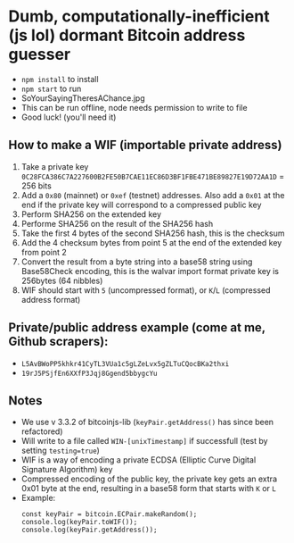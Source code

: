 # Dumb, computationally-inefficient (js lol) dormant Bitcoin address guesser
  * `npm install` to install
  * `npm start` to run
  * SoYourSayingTheresAChance.jpg
  * This can be run offline, node needs permission to write to file
  * Good luck! (you'll need it)

## How to make a WIF (importable private address)
  1. Take a private key `0C28FCA386C7A227600B2FE50B7CAE11EC86D3BF1FBE471BE89827E19D72AA1D` = 256 bits
  2. Add a `0x80` (mainnet) or `0xef` (testnet) addresses. Also add a `0x01` at the end if the private key will correspond to a compressed public key
  3. Perform SHA256 on the extended key
  4. Performe SHA256 on the result of the SHA256 hash
  5. Take the first 4 bytes of the second SHA256 hash, this is the checksum
  6. Add the 4 checksum bytes from point 5 at the end of the extended key from point 2
  7. Convert the result from a byte string into a base58 string using Base58Check encoding, this is the walvar import format private key is 256bytes (64 nibbles)
  8. WIF should start with `5` (uncompressed format), or `K`/`L` (compressed address format)

## Private/public address example (come at me, Github scrapers):
  * `L5AvBWoPP5khkr41CyTL3VUa1c5gLZeLvx5gZLTuCQocBKa2thxi`
  * `19rJ5PSjfEn6XXfP3Jqj8Ggend5bbygcYu`

## Notes
  * We use v 3.3.2 of bitcoinjs-lib (`keyPair.getAddress()` has since been refactored)
  * Will write to a file called `WIN-[unixTimestamp]` if successfull (test by setting `testing=true`)
  * WIF is a way of encoding a private ECDSA (Elliptic Curve Digital Signature Algorithm) key
  * Compressed encoding of the public key, the private key gets an extra 0x01 byte at the end, resulting in a base58 form that starts with `K` or `L`
  * Example:
    ```
    const keyPair = bitcoin.ECPair.makeRandom();
    console.log(keyPair.toWIF());
    console.log(keyPair.getAddress());
    ```
